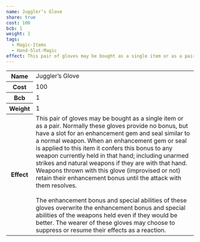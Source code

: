 ```yaml
---
name: Juggler’s Glove
share: true
cost: 100
bcb: 1
weight: 1
tags:
  - Magic-Items
  - Hand-Slot-Magic
effect: This pair of gloves may be bought as a single item or as a pair. Normally these gloves provide no bonus, but have a slot for an enhancement gem and seal similar to a normal weapon. When an enhancement gem or seal is applied to this item it confers this bonus to any weapon currently held in that hand; including unarmed strikes and natural weapons if they are with that hand. Weapons thrown with this glove (improvised or not) retain their enhancement bonus until the attack with them resolves.<br><br>The enhancement bonus and special abilities of these gloves overwrite the enhancement bonus and special abilities of the weapons held even if they would be better. The wearer of these gloves may choose to suppress or resume their effects as a reaction.
---
```


<p><span style="overflow-x: auto;"><table><tbody><tr><th>Name</th><td>Juggler’s Glove</td></tr><tr><th>Cost</th><td>100</td></tr><tr><th>Bcb</th><td>1</td></tr><tr><th>Weight</th><td>1</td></tr><tr><th>Effect</th><td>This pair of gloves may be bought as a single item or as a pair. Normally these gloves provide no bonus, but have a slot for an enhancement gem and seal similar to a normal weapon. When an enhancement gem or seal is applied to this item it confers this bonus to any weapon currently held in that hand; including unarmed strikes and natural weapons if they are with that hand. Weapons thrown with this glove (improvised or not) retain their enhancement bonus until the attack with them resolves.<br><br>The enhancement bonus and special abilities of these gloves overwrite the enhancement bonus and special abilities of the weapons held even if they would be better. The wearer of these gloves may choose to suppress or resume their effects as a reaction.</td></tr></tbody></table></span></p>